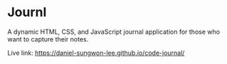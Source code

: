 # Journl

A dynamic HTML, CSS, and JavaScript journal application for those who want to capture their notes.

Live link: https://daniel-sungwon-lee.github.io/code-journal/

